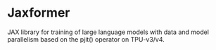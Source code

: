 # Jaxformer

JAX library for training of large language models with data and model parallelism based on the pjit() operator on TPU-v3/v4.